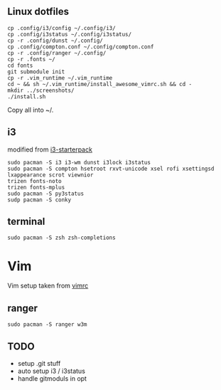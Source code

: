 ## Linux dotfiles

```
cp .config/i3/config ~/.config/i3/
cp .config/i3status ~/.config/i3status/
cp -r .config/dunst ~/.config/
cp .config/compton.conf ~/.config/compton.conf
cp -r .config/ranger ~/.config/
cp -r .fonts ~/
cd fonts
git submodule init
cp -r .vim_runtime ~/.vim_runtime
cd ~ && sh ~/.vim_runtime/install_awesome_vimrc.sh && cd -
mkdir ../screenshots/
./install.sh
```
Copy all into ~/.

## i3
modified from [i3-starterpack](https://github.com/addy-dclxvi/i3-starterpack.git)
```
sudo pacman -S i3 i3-wm dunst i3lock i3status 
sudo pacman -S compton hsetroot rxvt-unicode xsel rofi xsettingsd lxappearance scrot viewnior
trizen fonts-noto
trizen fonts-mplus
sudo pacman -S py3status
sudp pacman -S conky
```

## terminal
```
sudo pacman -S zsh zsh-completions
```

# Vim
Vim setup taken from [vimrc](https://github.com/amix/vimrc)

## ranger
```
sudo pacman -S ranger w3m
```

## TODO
- setup .git stuff
- auto setup i3 / i3status
- handle gitmoduls in opt

